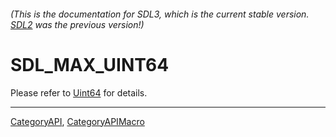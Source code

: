 ###### (This is the documentation for SDL3, which is the current stable version. [SDL2](https://wiki.libsdl.org/SDL2/) was the previous version!)
# SDL_MAX_UINT64

Please refer to [Uint64](Uint64) for details.

----
[CategoryAPI](CategoryAPI), [CategoryAPIMacro](CategoryAPIMacro)

